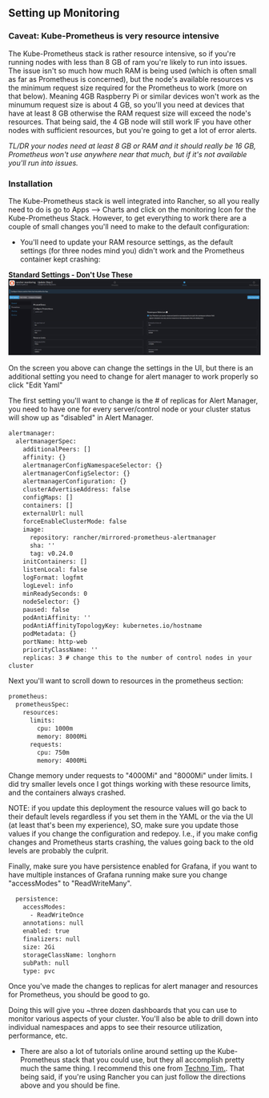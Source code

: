 ## Setting up Monitoring    

### Caveat: Kube-Prometheus is very resource intensive

The Kube-Prometheus stack is rather resource intensive, so if you're running nodes with less than 8 GB of ram you're likely to run into issues. The issue isn't so much how much RAM is being used (which is often small as far as Prometheus is concerned), but the node's available resources vs the minimum request size required for the Prometheus to work (more on that below). Meaning 4GB Raspberry Pi or similar devices won't work as the minumum request size is about 4 GB, so you'll you need at devices that have at least 8 GB otherwise the RAM request size will exceed the node's resources. That being said, the 4 GB node will still work IF you have other nodes with sufficient resources, but you're going to get a lot of error alerts. 

*TL/DR your nodes need at least 8 GB or RAM and it should really be 16 GB, Prometheus won't use anywhere near that much, but if it's not available you'll run into issues.*

### Installation

The Kube-Prometheus stack is well integrated into Rancher, so all you really need to do is go to Apps --> Charts and click on the monitoring Icon for the Kube-Prometheus Stack. However, to get everything to work there are a couple of small changes you'll need to make to the default configuration: 

* You'll need to update your RAM resource settings, as the default settings (for three nodes mind you) didn't work and the Prometheus container kept crashing: 

**Standard Settings - Don't Use These**
![Standard Settings](images/kube-prometheus-bad.png)

On the screen you above can change the settings in the UI, but there is an additional setting you need to change for alert manager to work properly so click "Edit Yaml"

The first setting you'll want to change is the # of replicas for Alert Manager, you need to have one for every server/control node or your cluster status will show up as "disabled" in Alert Manager. 

```
alertmanager:
  alertmanagerSpec:
    additionalPeers: []
    affinity: {}
    alertmanagerConfigNamespaceSelector: {}
    alertmanagerConfigSelector: {}
    alertmanagerConfiguration: {}
    clusterAdvertiseAddress: false
    configMaps: []
    containers: []
    externalUrl: null
    forceEnableClusterMode: false
    image:
      repository: rancher/mirrored-prometheus-alertmanager
      sha: ''
      tag: v0.24.0
    initContainers: []
    listenLocal: false
    logFormat: logfmt
    logLevel: info
    minReadySeconds: 0
    nodeSelector: {}
    paused: false
    podAntiAffinity: ''
    podAntiAffinityTopologyKey: kubernetes.io/hostname
    podMetadata: {}
    portName: http-web
    priorityClassName: ''
    replicas: 3 # change this to the number of control nodes in your cluster
```
Next you'll want to scroll down to resources in the prometheus section:

```
prometheus:
  prometheusSpec:
    resources:
      limits:
        cpu: 1000m
        memory: 8000Mi
      requests:
        cpu: 750m
        memory: 4000Mi
```
Change memory under requests to "4000Mi" and "8000Mi" under limits. I did try smaller levels once I got things working with these resource limits, and the containers always crashed. 

NOTE: if you update this deployment the resource values will go back to their default levels regardless if you set them in the YAML or the via the UI (at least that's been my experience), SO, make sure you update those values if you change the configuration and redepoy. I.e., if you make config changes and Prometheus starts crashing, the values going back to the old levels are probably the culprit. 

Finally, make sure you have persistence enabled for Grafana, if you want to have multiple instances of Grafana running make sure you change "accessModes" to "ReadWriteMany". 

```
  persistence:
    accessModes:
      - ReadWriteOnce
    annotations: null
    enabled: true
    finalizers: null
    size: 2Gi
    storageClassName: longhorn
    subPath: null
    type: pvc
```

Once you've made the changes to replicas for alert manager and resources for Prometheus, you should be good to go. 

Doing this will give you ~three dozen dashboards that you can use to monitor various aspects of your cluster. You'll also be able to drill down into individual namespaces and apps to see their resource utilization, performance, etc. 
* There are also a lot of tutorials online around setting up the Kube-Prometheus stack that you could use, but they all accomplish pretty much the same thing. I recommend this one from [Techno Tim.]((https://www.youtube.com/watch?v=fzny5uUaAeY&t=119s)). That being said, if you're using Rancher you can just follow the directions above and you should be fine. 


